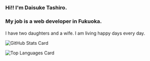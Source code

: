 ### Hi!! I'm Daisuke Tashiro.
### My job is a web developer in Fukuoka.

#### 
I have two daughters and a wife. I am living happy days every day.

![GitHub Stats Card](https://github-readme-stats.vercel.app/api?username=disk042)

![Top Languages Card](https://github-readme-stats.vercel.app/api/top-langs/?username=disk042)

<!--
**disk042/disk042** is a ✨ _special_ ✨ repository because its `README.md` (this file) appears on your GitHub profile.

Here are some ideas to get you started:

- 🔭 I’m currently working on ...
- 🌱 I’m currently learning ...
- 👯 I’m looking to collaborate on ...
- 🤔 I’m looking for help with ...
- 💬 Ask me about ...
- 📫 How to reach me: ...
- 😄 Pronouns: ...
- ⚡ Fun fact: ...
-->
